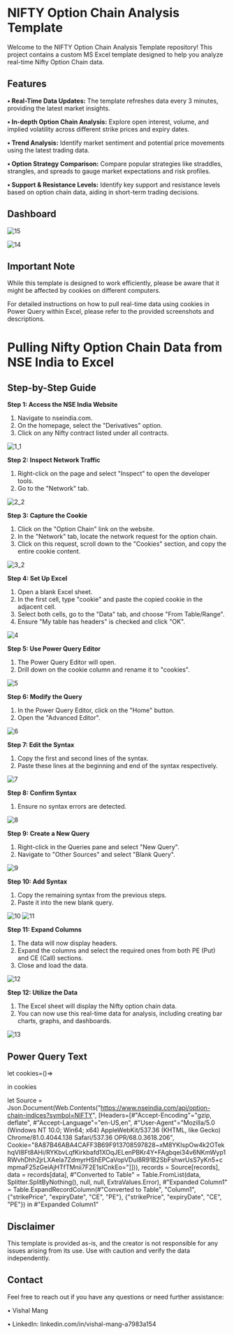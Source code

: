# NIFTY Option Chain Analysis Template

Welcome to the NIFTY Option Chain Analysis Template repository! This project contains a custom MS Excel template designed to help you analyze real-time Nifty Option Chain data.

## Features

**• Real-Time Data Updates:** The template refreshes data every 3 minutes, providing the latest market insights.
 
**• In-depth Option Chain Analysis:** Explore open interest, volume, and implied volatility across different strike prices and expiry dates.

**• Trend Analysis:** Identify market sentiment and potential price movements using the latest trading data.

**• Option Strategy Comparison:** Compare popular strategies like straddles, strangles, and spreads to gauge market expectations and risk profiles.

**• Support & Resistance Levels:** Identify key support and resistance levels based on option chain data, aiding in short-term trading decisions.

## Dashboard
![15](https://github.com/VishalMang/nifty-option-chain-analysis/assets/164848822/c82862fa-3cfa-423c-84fc-c5f269f7c262)

![14](https://github.com/VishalMang/nifty-option-chain-analysis/assets/164848822/d0bc5115-54c2-4804-a87c-0b220bc55a7f)


## Important Note

While this template is designed to work efficiently, please be aware that it might be affected by cookies on different computers.

For detailed instructions on how to pull real-time data using cookies in Power Query within Excel, please refer to the provided screenshots and descriptions.

# Pulling Nifty Option Chain Data from NSE India to Excel
## Step-by-Step Guide
   **Step 1: Access the NSE India Website**
   1. Navigate to nseindia.com.
   2. On the homepage, select the "Derivatives" option.
   3. Click on any Nifty contract listed under all contracts.
      
![1_1](https://github.com/VishalMang/nifty-option-chain-analysis/assets/164848822/c9767a3f-8552-459b-b75a-b9efed74c612)




**Step 2: Inspect Network Traffic**
1. Right-click on the page and select "Inspect" to open the developer tools.
2. Go to the "Network" tab.

![2_2](https://github.com/VishalMang/nifty-option-chain-analysis/assets/164848822/62aeefce-847c-4b43-955e-c72eda5f11c9)


**Step 3: Capture the Cookie**
1. Click on the "Option Chain" link on the website.
2. In the "Network" tab, locate the network request for the option chain.
3. Click on this request, scroll down to the "Cookies" section, and copy the entire cookie content.

![3_2](https://github.com/VishalMang/nifty-option-chain-analysis/assets/164848822/7365ef7d-41e9-4d61-9f91-7102e45960cb)

**Step 4: Set Up Excel**
1. Open a blank Excel sheet.
2. In the first cell, type "cookie" and paste the copied cookie in the adjacent cell.
3. Select both cells, go to the "Data" tab, and choose "From Table/Range".
4. Ensure "My table has headers" is checked and click "OK".

![4](https://github.com/VishalMang/nifty-option-chain-analysis/assets/164848822/0d12dbb5-e4af-45a4-ba7a-95682db2c775)

**Step 5: Use Power Query Editor**
1. The Power Query Editor will open.
2. Drill down on the cookie column and rename it to "cookies".

![5](https://github.com/VishalMang/nifty-option-chain-analysis/assets/164848822/dd18e44d-61e0-4585-8dd2-2c1ce99e9626)

**Step 6: Modify the Query**
1. In the Power Query Editor, click on the "Home" button.
2. Open the "Advanced Editor".

![6](https://github.com/VishalMang/nifty-option-chain-analysis/assets/164848822/5917eb0c-2aa8-41b6-97a5-d6d9216564b5)

**Step 7: Edit the Syntax**
1. Copy the first and second lines of the syntax.
2. Paste these lines at the beginning and end of the syntax respectively.

![7](https://github.com/VishalMang/nifty-option-chain-analysis/assets/164848822/c64d126d-bf03-4b63-bc7f-d298d1d070cd)

**Step 8: Confirm Syntax**
1. Ensure no syntax errors are detected.

![8](https://github.com/VishalMang/nifty-option-chain-analysis/assets/164848822/e0e51d1e-d0aa-40ef-8b36-8a647efff6f6)

**Step 9: Create a New Query**
1. Right-click in the Queries pane and select "New Query".
2. Navigate to "Other Sources" and select "Blank Query".

![9](https://github.com/VishalMang/nifty-option-chain-analysis/assets/164848822/6b2b16cd-67cc-41aa-9ce6-7e546e5c35aa)

**Step 10: Add Syntax**
1. Copy the remaining syntax from the previous steps.
2. Paste it into the new blank query.

![10](https://github.com/VishalMang/nifty-option-chain-analysis/assets/164848822/7a88aff5-9755-4ec2-ae6d-cbd74aead73b)
![11](https://github.com/VishalMang/nifty-option-chain-analysis/assets/164848822/010f0aa6-6f90-441d-b48b-a825656e6afb)

**Step 11: Expand Columns**
1. The data will now display headers.
2. Expand the columns and select the required ones from both PE (Put) and CE (Call) sections.
3. Close and load the data.

![12](https://github.com/VishalMang/nifty-option-chain-analysis/assets/164848822/bb817920-4792-432c-af85-e13738bcf4df)

**Step 12: Utilize the Data**
1. The Excel sheet will display the Nifty option chain data.
2. You can now use this real-time data for analysis, including creating bar charts, graphs, and dashboards.

![13](https://github.com/VishalMang/nifty-option-chain-analysis/assets/164848822/e815e5b1-c161-4e43-9e6a-7ec8281b7f33)

## Power Query Text

let cookies=()=>

in 
    cookies


let
    Source = Json.Document(Web.Contents("https://www.nseindia.com/api/option-chain-indices?symbol=NIFTY", [Headers=[#"Accept-Encoding"="gzip, deflate", #"Accept-Language"="en-US,en", #"User-Agent"="Mozilla/5.0 (Windows NT 10.0; Win64; x64) AppleWebKit/537.36 (KHTML, like Gecko) Chrome/81.0.4044.138 Safari/537.36 OPR/68.0.3618.206", Cookie="8A87B46ABA4CAFF3B69F913708597828~xM8YKIspOw4k2OTekhqVI8Ft8AHi/RYKbvLqfKirkbafd1XOqJELenPBKr4Y+FAgbqei34v6NKmWyp1RWvhDhh2jrLXAela7ZdmyrHShEPCaVopVDul8R91B2SbFshwrUsS7yKn5+cmpmaF25zGeiAjHTfTMnii7F2E1slCnkEo="]])),
    records = Source[records],
    data = records[data],
    #"Converted to Table" = Table.FromList(data, Splitter.SplitByNothing(), null, null, ExtraValues.Error),
    #"Expanded Column1" = Table.ExpandRecordColumn(#"Converted to Table", "Column1", {"strikePrice", "expiryDate", "CE", "PE"}, {"strikePrice", "expiryDate", "CE", "PE"})
in
    #"Expanded Column1"






## Disclaimer
This template is provided as-is, and the creator is not responsible for any issues arising from its use. Use with caution and verify the data independently.

## Contact
Feel free to reach out if you have any questions or need further assistance:

• Vishal Mang

• LinkedIn: linkedin.com/in/vishal-mang-a7983a154
